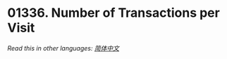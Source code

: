# 01336. Number of Transactions per Visit

  _Read this in other languages:_
    [_简体中文_](README.zh-CN.md)

